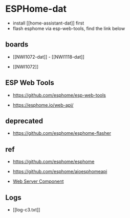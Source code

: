 
# ESPHome-dat 

- install [[home-assistant-dat]] first
- flash esphome via esp-web-tools, find the link below 


## boards 

- [[NWI1072-dat]] - [[NWI1118-dat]]

- [[NWI1072]]


## ESP Web Tools 

- https://github.com/esphome/esp-web-tools

- https://esphome.io/web-api/



## deprecated 

- https://github.com/esphome/esphome-flasher


## ref 

- https://github.com/esphome/esphome

- https://github.com/esphome/aioesphomeapi

- [Web Server Component](https://esphome.io/components/web_server.html)


## Logs 

- [[log-c3.txt]]
